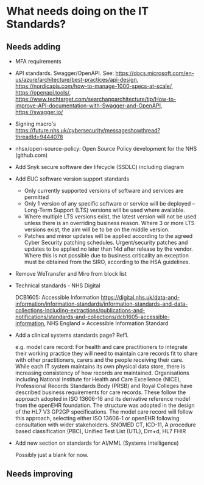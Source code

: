 # What needs doing on the IT Standards?

## Needs adding

* MFA requirements

* API standards. Swagger/OpenAPI. See: https://docs.microsoft.com/en-us/azure/architecture/best-practices/api-design, https://nordicapis.com/how-to-manage-1000-specs-at-scale/, https://openapi.tools/, https://www.techtarget.com/searchapparchitecture/tip/How-to-improve-API-documentation-with-Swagger-and-OpenAPI, https://swagger.io/

* Signing macro's https://future.nhs.uk/cybersecurity/messageshowthread?threadId=9444078

* nhsx/open-source-policy: Open Source Policy development for the NHS (github.com)

* Add Snyk secure software dev lifecycle (SSDLC) including diagram

* Add EUC software version support standards

  * Only currently supported versions of software and services are permitted
  * Only 1 version of any specific software or service will be deployed – Long-Term Support (LTS) versions will be used where available.
  * Where multiple LTS versions exist, the latest version will not be used unless there is an overriding business reason. Where 3 or more LTS versions exist, the aim will be to be on the middle version.
  * Patches and minor updates will be applied according to the agreed Cyber Security patching schedules. Urgent/security patches and updates to be applied no later than 14d after release by the vendor. Where this is not possible due to business criticality an exception must be obtained from the SIRO, according to the HSA guidelines.

* Remove WeTransfer and Miro from block list

* Technical standards - NHS Digital

   DCB1605: Accessible Information https://digital.nhs.uk/data-and-information/information-standards/information-standards-and-data-collections-including-extractions/publications-and-notifications/standards-and-collections/dcb1605-accessible-information, NHS England » Accessible Information Standard

* Add a clinical systems standards page? Ref1. 

   e.g. model care record: For health and care practitioners to integrate their working practice they will need to maintain care records fit to share with other practitioners, carers and the people receiving their care. While each IT system maintains its own physical data store, there is increasing consistency of how records are maintained. Organisations including National Institute for Health and Care Excellence (NICE), Professional Records Standards Body (PRSB) and Royal Colleges have described business requirements for care records. These follow the approach adopted in ISO 13606-16 and its derivative reference model from the openEHR foundation. The structure was adopted in the design of the HL7 V3 GP2GP specifications. The model care record will follow this approach, selecting either ISO 13606-1 or openEHR following consultation with wider stakeholders.
   SNOMED CT, ICD-11, A procedure based classification (PBC), Unified Test List (UTL), Dm+d, HL7 FHIR

* Add new section on standards for AI/MML (Systems Intelligence)

   Possibly just a blank for now.


## Needs improving
